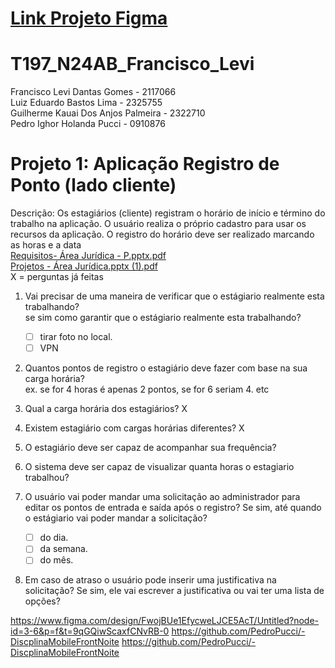# [Link Projeto Figma](https://www.figma.com/design/FwojBUe1EfycweLJCE5AcT/Untitled?node-id=3-6&p=f&t=BDtVMLjWop2r7iKR-0)

# T197_N24AB_Francisco_Levi
Francisco Levi Dantas Gomes - 2117066  
Luiz Eduardo Bastos Lima - 2325755  
Guilherme Kauai Dos Anjos Palmeira - 2322710  
Pedro Ighor Holanda Pucci - 0910876  
# Projeto 1: Aplicação Registro de Ponto (lado cliente)
Descrição: Os estagiários (cliente) registram o horário de início e término do
trabalho na aplicação. O usuário realiza o próprio cadastro para usar os recursos
da aplicação. O registro do horário deve ser realizado marcando as horas e a
data  
[Requisitos- Área Jurídica - P.pptx.pdf](https://github.com/user-attachments/files/19172068/Requisitos-.Area.Juridica.-.P.pptx.pdf)  
[Projetos - Área Jurídica.pptx (1).pdf](https://github.com/user-attachments/files/19172070/Projetos.-.Area.Juridica.pptx.1.pdf)  
X = perguntas já feitas
1) Vai precisar de uma maneira de verificar que o estágiario realmente esta trabalhando?  
   se sim como garantir que o estágiario realmente esta trabalhando?  
   - [ ] tirar foto no local.
   - [ ] VPN  
2) Quantos pontos de registro o estagiário deve fazer com base na sua carga horária?  
   ex. se for 4 horas é apenas 2 pontos, se for 6 seriam 4. etc
   
4) Qual a carga horária dos estagiários?  X
5) Existem estagiário com cargas horárias diferentes?  X
  
6) O estagiário deve ser capaz de acompanhar sua frequência?

7) O sistema deve ser capaz de visualizar quanta horas o estagiario trabalhou?
  
8) O usuário vai poder mandar uma solicitação ao administrador para editar os pontos de entrada e saída após o registro? Se sim, até quando o estágiario vai poder mandar a solicitação?
   - [ ] do dia.
   - [ ] da semana.
   - [ ] do mês.  

9) Em caso de atraso o usuário pode inserir uma justificativa na solicitação? Se sim, ele vai escrever a justificativa ou vai ter uma lista de opções?

https://www.figma.com/design/FwojBUe1EfycweLJCE5AcT/Untitled?node-id=3-6&p=f&t=9qGQiwScaxfCNvRB-0
https://github.com/PedroPucci/-DiscplinaMobileFrontNoite
https://github.com/PedroPucci/-DiscplinaMobileFrontNoite
